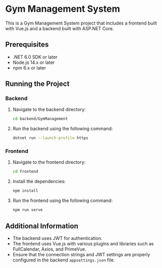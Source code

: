 # Gym Management System

This is a Gym Management System project that includes a frontend built with Vue.js and a backend built with ASP.NET Core.

## Prerequisites

- .NET 6.0 SDK or later
- Node.js 14.x or later
- npm 6.x or later

## Running the Project

### Backend

1. Navigate to the backend directory:

   ```sh
   cd backend/GymManagement
   ```

2. Run the backend using the following command:
   ```sh
   dotnet run --launch-profile https
   ```

### Frontend

1. Navigate to the frontend directory:

   ```sh
   cd frontend
   ```

2. Install the dependencies:

   ```sh
   npm install
   ```

3. Run the frontend using the following command:
   ```sh
   npm run serve
   ```

## Additional Information

- The backend uses JWT for authentication.
- The frontend uses Vue.js with various plugins and libraries such as FullCalendar, Axios, and PrimeVue.
- Ensure that the connection strings and JWT settings are properly configured in the backend `appsettings.json` file.
